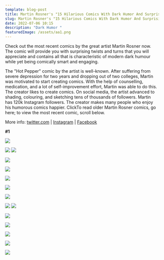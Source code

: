 ```yaml
---
template: blog-post
title: Martin Rosner's "15 Hilarious Comics With Dark Humor And Surprising Twists"
slug: Martin Rosner's "15 Hilarious Comics With Dark Humor And Surprising Twists"
date: 2022-07-06 10:15
description: "Dark Humor "
featuredImage: /assets/aa1.png
---
```

Check out the most recent comics by the great artist Martin Rosner now. The comic will provide you with surprising twists and turns that you will appreciate and contains all that is characteristic of modern dark humour while yet being comically smart and engaging.

<script async="" src="https://pagead2.googlesyndication.com/pagead/js/adsbygoogle.js?client=ca-pub-4648723387452672" crossorigin="anonymous"></script>

<ins class="adsbygoogle" style="display:block; text-align:center;" data-ad-layout="in-article" data-ad-format="fluid" data-ad-client="ca-pub-4648723387452672" data-ad-slot="9248327144"></ins>

<script>
     (adsbygoogle = window.adsbygoogle || []).push({});
</script>

The "Hot Pepper" comic by the artist is well-known. After suffering from severe depression for two years and dropping out of two colleges, Martin was motivated to start creating comics. With the help of counselling, medication, and a lot of self-improvement effort, Martin was able to do this. The creator likes to create comics. On social media, the artist advanced to shading, colouring, and sketching tens of thousands of followers. Martin has 120k Instagram followers. The creator makes many people who enjoy his humorous comics happier. ClickTo read older Martin Rosner comics, go here; to view the most recent comic, scroll below.

More info: [twitter.com](https://twitter.com/HotPaperComics/) | [Instagram](https://www.instagram.com/martin_rosner/) | [Facebook](https://www.facebook.com/HotPaperComics/)

**\#1**

 ![](/assets/s1.jpg)

   ![](/assets/s2.jpg)
   ![](/assets/s3.jpg)

 ![](/assets/s4.jpg)

 ![](/assets/s7.jpg)

 <script async="" src="https://pagead2.googlesyndication.com/pagead/js/adsbygoogle.js?client=ca-pub-4648723387452672" crossorigin="anonymous"></script>

<ins class="adsbygoogle" style="display:block; text-align:center;" data-ad-layout="in-article" data-ad-format="fluid" data-ad-client="ca-pub-4648723387452672" data-ad-slot="9248327144"></ins>

<script>
     (adsbygoogle = window.adsbygoogle || []).push({});
</script>

 ![](/assets/s12.jpg)

![](/assets/s13.jpg)

![](/assets/s18.jpg)

 ![](/assets/s15.jpg)
 ![](/assets/s16.jpg)

<script async="" src="https://pagead2.googlesyndication.com/pagead/js/adsbygoogle.js?client=ca-pub-4648723387452672" crossorigin="anonymous"></script>

<ins class="adsbygoogle" style="display:block; text-align:center;" data-ad-layout="in-article" data-ad-format="fluid" data-ad-client="ca-pub-4648723387452672" data-ad-slot="9248327144"></ins>

<script>
     (adsbygoogle = window.adsbygoogle || []).push({});
</script>

 ![](/assets/s18.jpg)

 ![](/assets/s21.jpg)
<script async="" src="https://pagead2.googlesyndication.com/pagead/js/adsbygoogle.js?client=ca-pub-4648723387452672" crossorigin="anonymous"></script>

<ins class="adsbygoogle" style="display:block; text-align:center;" data-ad-layout="in-article" data-ad-format="fluid" data-ad-client="ca-pub-4648723387452672" data-ad-slot="9248327144"></ins>

<script>
     (adsbygoogle = window.adsbygoogle || []).push({});
</script>

![](/assets/s17.jpg)

![](/assets/s22.jpg)

![](/assets/s23.jpg)